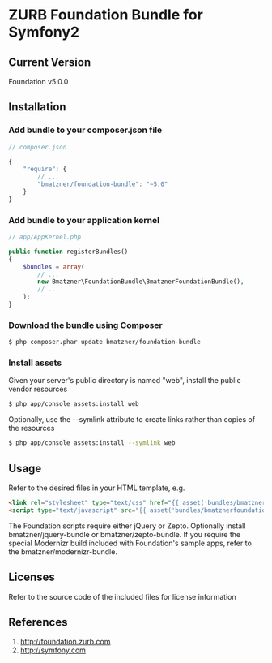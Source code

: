 # ZURB Foundation Bundle for Symfony2

## Current Version

Foundation v5.0.0

## Installation

### Add bundle to your composer.json file

``` js
// composer.json

{
    "require": {
		// ...
        "bmatzner/foundation-bundle": "~5.0"
    }
}
```

### Add bundle to your application kernel

``` php
// app/AppKernel.php

public function registerBundles()
{
    $bundles = array(
        // ...
        new Bmatzner\FoundationBundle\BmatznerFoundationBundle(),
        // ...
    );
}
```

### Download the bundle using Composer

``` bash
$ php composer.phar update bmatzner/foundation-bundle
```

### Install assets

Given your server's public directory is named "web", install the public vendor resources

``` bash
$ php app/console assets:install web
```

Optionally, use the --symlink attribute to create links rather than copies of the resources 

``` bash
$ php app/console assets:install --symlink web
```

## Usage

Refer to the desired files in your HTML template, e.g.

``` html
<link rel="stylesheet" type="text/css" href="{{ asset('bundles/bmatznerfoundation/css/foundation.min.css') }}" />
<script type="text/javascript" src="{{ asset('bundles/bmatznerfoundation/js/foundation.min.js') }}"></script>
```

The Foundation scripts require either jQuery or Zepto. Optionally install bmatzner/jquery-bundle or bmatzner/zepto-bundle.
If you require the special Modernizr build included with Foundation's sample apps, refer to the bmatzner/modernizr-bundle.

## Licenses

Refer to the source code of the included files for license information

## References

1. http://foundation.zurb.com
2. http://symfony.com

